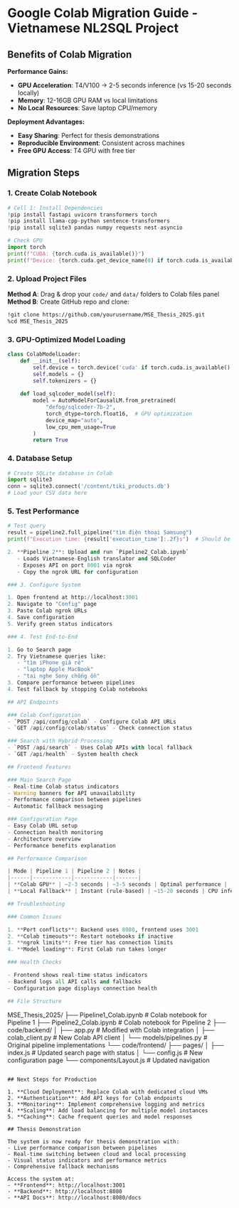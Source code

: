 # Google Colab Migration Guide - Vietnamese NL2SQL Project

## Benefits of Colab Migration

**Performance Gains:**
- **GPU Acceleration**: T4/V100 → 2-5 seconds inference (vs 15-20 seconds locally)
- **Memory**: 12-16GB GPU RAM vs local limitations
- **No Local Resources**: Save laptop CPU/memory

**Deployment Advantages:**
- **Easy Sharing**: Perfect for thesis demonstrations
- **Reproducible Environment**: Consistent across machines
- **Free GPU Access**: T4 GPU with free tier

## Migration Steps

### 1. Create Colab Notebook
```python
# Cell 1: Install Dependencies
!pip install fastapi uvicorn transformers torch
!pip install llama-cpp-python sentence-transformers
!pip install sqlite3 pandas numpy requests nest-asyncio

# Check GPU
import torch
print(f"CUDA: {torch.cuda.is_available()}")
print(f"Device: {torch.cuda.get_device_name(0) if torch.cuda.is_available() else 'CPU'}")
```

### 2. Upload Project Files
**Method A**: Drag & drop your `code/` and `data/` folders to Colab files panel
**Method B**: Create GitHub repo and clone:
```bash
!git clone https://github.com/yourusername/MSE_Thesis_2025.git
%cd MSE_Thesis_2025
```

### 3. GPU-Optimized Model Loading
```python
class ColabModelLoader:
    def __init__(self):
        self.device = torch.device('cuda' if torch.cuda.is_available() else 'cpu')
        self.models = {}
        self.tokenizers = {}
    
    def load_sqlcoder_model(self):
        model = AutoModelForCausalLM.from_pretrained(
            "defog/sqlcoder-7b-2",
            torch_dtype=torch.float16,  # GPU optimization
            device_map="auto",
            low_cpu_mem_usage=True
        )
        return True
```

### 4. Database Setup
```python
# Create SQLite database in Colab
import sqlite3
conn = sqlite3.connect('/content/tiki_products.db')
# Load your CSV data here
```

### 5. Test Performance
```python
# Test query
result = pipeline2.full_pipeline("tìm điện thoại Samsung")
print(f"Execution time: {result['execution_time']:.2f}s")  # Should be 2-5s on GPU

2. **Pipeline 2**: Upload and run `Pipeline2_Colab.ipynb`
   - Loads Vietnamese-English translator and SQLCoder
   - Exposes API on port 8001 via ngrok
   - Copy the ngrok URL for configuration

### 3. Configure System

1. Open frontend at http://localhost:3001
2. Navigate to "Config" page
3. Paste Colab ngrok URLs
4. Save configuration
5. Verify green status indicators

### 4. Test End-to-End

1. Go to Search page
2. Try Vietnamese queries like:
   - "tìm iPhone giá rẻ"
   - "laptop Apple MacBook"
   - "tai nghe Sony chống ồn"
3. Compare performance between pipelines
4. Test fallback by stopping Colab notebooks

## API Endpoints

### Colab Configuration
- `POST /api/config/colab` - Configure Colab API URLs
- `GET /api/config/colab/status` - Check connection status

### Search with Hybrid Processing
- `POST /api/search` - Uses Colab APIs with local fallback
- `GET /api/health` - System health check

## Frontend Features

### Main Search Page
- Real-time Colab status indicators
- Warning banners for API unavailability
- Performance comparison between pipelines
- Automatic fallback messaging

### Configuration Page
- Easy Colab URL setup
- Connection health monitoring
- Architecture overview
- Performance benefits explanation

## Performance Comparison

| Mode | Pipeline 1 | Pipeline 2 | Notes |
|------|------------|------------|-------|
| **Colab GPU** | ~2-3 seconds | ~3-5 seconds | Optimal performance |
| **Local Fallback** | Instant (rule-based) | ~15-20 seconds | CPU inference |

## Troubleshooting

### Common Issues

1. **Port conflicts**: Backend uses 8080, frontend uses 3001
2. **Colab timeouts**: Restart notebooks if inactive
3. **ngrok limits**: Free tier has connection limits
4. **Model loading**: First Colab run takes longer

### Health Checks

- Frontend shows real-time status indicators
- Backend logs all API calls and fallbacks
- Configuration page displays connection health

## File Structure

```
MSE_Thesis_2025/
├── Pipeline1_Colab.ipynb          # Colab notebook for Pipeline 1
├── Pipeline2_Colab.ipynb          # Colab notebook for Pipeline 2
├── code/backend/
│   ├── app.py                     # Modified with Colab integration
│   ├── colab_client.py           # New Colab API client
│   └── models/pipelines.py       # Original pipeline implementations
└── code/frontend/
    ├── pages/
    │   ├── index.js              # Updated search page with status
    │   └── config.js             # New configuration page
    └── components/Layout.js       # Updated navigation
```

## Next Steps for Production

1. **Cloud Deployment**: Replace Colab with dedicated cloud VMs
2. **Authentication**: Add API keys for Colab endpoints
3. **Monitoring**: Implement comprehensive logging and metrics
4. **Scaling**: Add load balancing for multiple model instances
5. **Caching**: Cache frequent queries and model responses

## Thesis Demonstration

The system is now ready for thesis demonstration with:
- Live performance comparison between pipelines
- Real-time switching between cloud and local processing
- Visual status indicators and performance metrics
- Comprehensive fallback mechanisms

Access the system at:
- **Frontend**: http://localhost:3001
- **Backend**: http://localhost:8080
- **API Docs**: http://localhost:8080/docs
